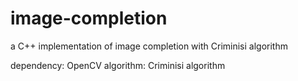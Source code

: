 # image-completion
a C++ implementation of image completion with Criminisi algorithm

dependency: OpenCV
algorithm: Criminisi algorithm

